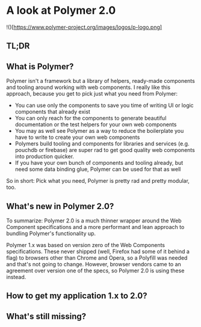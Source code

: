 <!-- A look at Polymer 2.0 -->

# A look at Polymer 2.0

!()[https://www.polymer-project.org/images/logos/p-logo.png]

## TL;DR


## What is Polymer?

Polymer isn't a framework but a library of helpers, ready-made components and tooling around working with web components.
I really like this approach, because you get to pick just what you need from Polymer:

* You can use only the components to save you time of writing UI or logic components that already exist
* You can only reach for the components to generate beautiful documentation or the test helpers for your own web components
* You may as well see Polymer as a way to reduce the boilerplate you have to write to create your own web components
* Polymers build tooling and components for libraries and services (e.g. pouchdb or firebase) are super rad to get good quality web components into production quicker.
* If you have your own bunch of components and tooling already, but need some data binding glue, Polymer can be used for that as well

So in short: Pick what you need, Polymer is pretty rad and pretty modular, too.

## What's new in Polymer 2.0?

To summarize: Polymer 2.0 is a much thinner wrapper around the Web Component specifications and a more performant and lean approach to bundling Polymer's functionality up.

Polymer 1.x was based on version zero of the Web Components specifications. These never shipped (well, Firefox had some of it behind a flag) to browsers other than Chrome and Opera,
so a Polyfill was needed and that's not going to change.
However, browser vendors came to an agreement over version one of the specs, so Polymer 2.0 is using these instead.


## How to get my application 1.x to 2.0?


## What's still missing?


